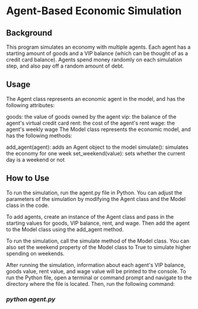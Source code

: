 # Agent-Based Economic Simulation

## Background

This program simulates an economy with multiple agents. Each agent has a starting amount of goods and a VIP balance (which can be thought of as a credit card balance). Agents spend money randomly on each simulation step, and also pay off a random amount of debt.
 
  ## Usage
The Agent class represents an economic agent in the model, and has the following attributes:

goods: the value of goods owned by the agent
vip: the balance of the agent's virtual credit card
rent: the cost of the agent's rent
wage: the agent's weekly wage
The Model class represents the economic model, and has the following methods:

add_agent(agent): adds an Agent object to the model
simulate(): simulates the economy for one week
set_weekend(value): sets whether the current day is a weekend or not

 ## How to Use
To run the simulation, run the agent.py file in Python. You can adjust the parameters of the simulation by modifying the Agent class and the Model class in the code.

To add agents, create an instance of the Agent class and pass in the starting values for goods, VIP balance, rent, and wage. Then add the agent to the Model class using the add_agent method.

To run the simulation, call the simulate method of the Model class. You can also set the weekend property of the Model class to True to simulate higher spending on weekends.

After running the simulation, information about each agent's VIP balance, goods value, rent value, and wage value will be printed to the console.
To run the Python file, open a terminal or command prompt and navigate to the directory where the file is located. Then, run the following command:

### *python agent.py*


